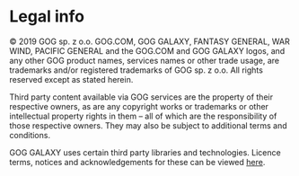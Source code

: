 Legal info
==========

© 2019 GOG sp. z o.o. GOG.COM, GOG GALAXY, FANTASY GENERAL, WAR WIND, PACIFIC GENERAL and the GOG.COM and GOG GALAXY logos, and any other GOG product names, services names or other trade usage, are trademarks and/or registered trademarks of GOG sp. z o.o. All rights reserved except as stated herein.

Third party content available via GOG services are the property of their respective owners, as are any copyright works or trademarks or other intellectual property rights in them – all of which are the responsibility of those respective owners. They may also be subject to additional terms and conditions.

GOG GALAXY uses certain third party libraries and technologies. Licence terms, notices and acknowledgements for these can be viewed [here](https://support.gog.com/hc/articles/360024812473).